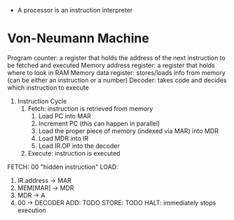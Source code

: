 - A processor is an instruction interpreter

# Von-Neumann Machine

Program counter: a register that holds the address of the next instruction to be fetched and executed
Memory address register: a register that holds where to look in RAM
Memory data register: stores/loads info from memory (can be either an instruction or a number)
Decoder: takes code and decides which instruction to execute

1. Instruction Cycle
   1. Fetch: instruction is retrieved from memory
      1. Load PC into MAR
      1. Increment PC (this can happen in parallel)
      1. Load the proper piece of memory (indexed via MAR) into MDR
      1. Load MDR into IR
      1. Load IR.OP into the decoder
   2. Execute: instruction is executed

FETCH: 00 "hidden instruction"
LOAD: 
1. IR.address -> MAR
1. MEM[MAR] -> MDR
1. MDR -> A
1. 00 -> DECODER
ADD: 
TODO
STORE: 
TODO
HALT: immediately stops execution
